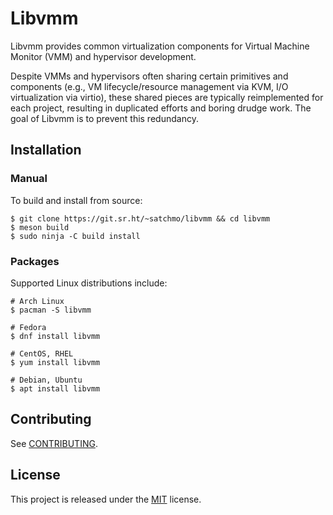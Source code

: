 # **Libvmm**

Libvmm provides common virtualization components for Virtual Machine Monitor
(VMM) and hypervisor development.

Despite VMMs and hypervisors often sharing certain primitives and components
(e.g., VM lifecycle/resource management via KVM, I/O virtualization via
virtio), these shared pieces are typically reimplemented for each project,
resulting in duplicated efforts and boring drudge work. The goal of Libvmm is
to prevent this redundancy.

## **Installation**

### **Manual**
To build and install from source:

```
$ git clone https://git.sr.ht/~satchmo/libvmm && cd libvmm
$ meson build
$ sudo ninja -C build install
```

<!--Make sure that wherever meson installs the library files to (typically-->
<!--/usr/local/) is in `ldconfig`'s path. Otherwise, you'll get a `libvmm.so: No-->
<!--such file or directory` error when running any programs using Libvmm. To fix-->
<!--this, simply add the library path to `ldconfig`'s configuration file:-->

<!--```-->
<!--$ echo "/usr/local/lib" | sudo tee /etc/ld.so.conf.d/local.conf-->
<!--$ sudo ldconfig-->
<!--```-->

### **Packages**

Supported Linux distributions include:

```
# Arch Linux
$ pacman -S libvmm

# Fedora
$ dnf install libvmm

# CentOS, RHEL
$ yum install libvmm

# Debian, Ubuntu
$ apt install libvmm
```

## **Contributing**
See [CONTRIBUTING](https://git.sr.ht/~satchmo/libvmm/tree/master/CONTRIBUTING.md).

## **License**
This project is released under the [MIT](https://git.sr.ht/~satchmo/libvmm/tree/master/LICENSE) license.
